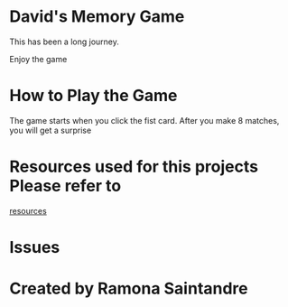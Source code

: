# David's Memory Game
This has been a long journey.
 
 
Enjoy the game 

# How to Play the Game 

The game starts when you click the fist card. 
After you make 8 matches, you will get a surprise 

# Resources used for this projects Please refer to 
[resources](https://github.com/thenewmona/GWG-memoryGame/blob/master/resources.md)

# Issues 

 


# Created by Ramona Saintandre 




